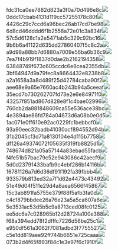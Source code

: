 fdc31ca0ee7882d823a3f0a70d496e8c<img  src="https://img.alicdn.com/bao/uploaded/i3/2639837995/TB2me9npIj_B1NjSZFHXXaDWpXa_!!2639837995.jpg_160x160.jpg">
0ddc17cbab4131d119cc57255178c80f<img  src="https://img.alicdn.com/bao/uploaded/i1/2639837995/O1CN0128vl0KHRyAexEmp_!!2639837995.jpg_160x160.jpg">
4426c29c7ccd6a96bec26ab17cd7be98<img  src="https://img.alicdn.com/bao/uploaded/i4/2639837995/O1CN0128vl03pVszyGMqJ_!!2639837995.jpg_160x160.jpg">
6d8cd46dddd6f1b2558a72e01c3a834f<img  src="https://img.alicdn.com/bao/uploaded/i2/2639837995/O1CN0128vl0Ih2dy6u3Fm_!!2639837995.jpg_160x160.jpg">
57c5d6128c1a2e5471ab5c329c92bc16<img  src="https://img.alicdn.com/bao/uploaded/i3/2639837995/O1CN0128vl0EHQKbxN3lK_!!2639837995.jpg_160x160.jpg">
9b6b6a41122d635dd27860407f5c8c2a<img  src="https://img.alicdn.com/bao/uploaded/i4/2639837995/O1CN0128vl0WN9kjPa3ZD_!!2639837995.jpg_160x160.jpg">
a9d98a88bb7d6880a7009e56ba6b36c9<img  src="https://img.alicdn.com/bao/uploaded/i2/2639837995/TB2mEA3prZnBKNjSZFGXXbt3FXa_!!2639837995.jpg_160x160.jpg">
7ea7f4b919f1837d0dae2b2162194358<img  src="https://img.alicdn.com/bao/uploaded/i2/2639837995/O1CN0128vl0QpJsAxAuM2_!!2639837995.jpg_160x160.jpg">
63848749f673c605ccdc6e8cea2355db<img  src="https://img.alicdn.com/bao/uploaded/i1/2639837995/O1CN0128vl0Y8l0ANbkeI_!!2639837995.jpg_160x160.jpg">
3bf64947d9a79fec8a8664432e8238b8<img  src="https://img.alicdn.com/bao/uploaded/i4/2639837995/O1CN0128vl0crlIuBjuDl_!!2639837995.jpg_160x160.jpg">
a2a1658a3a8d489f25d42784caba90f2<img  src="https://img.alicdn.com/bao/uploaded/i4/2639837995/O1CN0128vl0FocLMl3t6j_!!2639837995.jpg_160x160.jpg">
aee68e9a65e7660ac4b243b94a5ceeaf<img  src="https://img.alicdn.com/bao/uploaded/i3/2639837995/TB2Z4ECncj_B1NjSZFHXXaDWpXa_!!2639837995.jpg_160x160.jpg">
35ecd7b730262707fd73e2e6e84971f0<img  src="https://img.alicdn.com/imgextra/i1/2639837995/O1CN0128vl0lMYA6Nbefs_!!2639837995.jpg">
43257f851ad867d828e8f1c4bae02996<img  src="https://img.alicdn.com/imgextra/i3/2639837995/O1CN0128vl0eKR0T8dmdK_!!2639837995.jpg">
760cb2da881848609ca55e536ace38bc<img  src="https://img.alicdn.com/imgextra/i3/2639837995/O1CN0128vl0lmCRizXnKG_!!2639837995.jpg">
4e3894ae86fd784a04673d6a08b0e0d5<img  src="https://img.alicdn.com/imgextra/i1/2639837995/O1CN0128vl0lMWUDC0yWz_!!2639837995.jpg">
1ac071e0ff610e92ac0229fc1bebbcf0<img  src="https://img.alicdn.com/imgextra/i1/2639837995/O1CN0128vl0kb9ClCQMw3_!!2639837995.jpg">
93a90eec32badb41030acf894552d94b<img  src="https://img.alicdn.com/imgextra/i3/2639837995/O1CN0128vl0kmwe86DHzJ_!!2639837995.jpg">
31b2045cf3d71a8130104e4d115b7758<img  src="https://img.alicdn.com/imgextra/i3/2639837995/O1CN0128vl0igY9JrGQhG_!!2639837995.jpg">
df126a49374072f05635f319fb8825d1<img  src="https://img.alicdn.com/imgextra/i4/2639837995/O1CN0128vl0kb9XXZkR8T_!!2639837995.jpg">
748674d821a05a57144a83ebad55facb<img  src="https://img.alicdn.com/imgextra/i4/2639837995/O1CN0128vl0j45mzSvf9k_!!2639837995.jpg">
f4fe51b57bac79c52e943086c42aecf9<img  src="https://img.alicdn.com/imgextra/i1/2639837995/O1CN0128vl0j453GW8xQN_!!2639837995.jpg">
5d0d23791433bafb9c4ebf286b14116b<img  src="https://img.alicdn.com/imgextra/i4/2639837995/O1CN0128vl0mAhhhXFdDf_!!2639837995.jpg">
16781126a7d6d36df91f192fa39fbbb4<img  src="https://img.alicdn.com/imgextra/i3/2639837995/O1CN0128vl0mAhATYGgBf_!!2639837995.jpg">
933579b813ed32a7f1d62e4473c43492<img  src="https://img.alicdn.com/imgextra/i1/2639837995/O1CN0128vl0lmCiMdz501_!!2639837995.jpg">
51e49d04f511e29d4a8aea6566f45867<img  src="https://img.alicdn.com/imgextra/i4/2639837995/O1CN0128vl0jUshOCOICi_!!2639837995.jpg">
15c3ab891fa5755e379f88f5afb3fa0d<img  src="https://img.alicdn.com/imgextra/i3/2639837995/O1CN0128vl0lmDeWqq0BI_!!2639837995.jpg">
c4c1879bbdee26a76e23a5a5ca607a6e<img  src="https://img.alicdn.com/imgextra/i2/2639837995/O1CN0128vl0jy15kh1MNE_!!2639837995.jpg">
5e3531ac53d5b5c9a8713ced08fc0125<img  src="https://img.alicdn.com/imgextra/i1/2639837995/O1CN0128vl0kmx31XG86C_!!2639837995.jpg">
ee5dc6a7c028965b12d28724a100e388<img  src="https://img.alicdn.com/imgextra/i2/2639837995/O1CN0128vl0kmuhXqRjDs_!!2639837995.jpg">
f68a394edd78f2dfffc7226d56be25c1<img  src="https://img.alicdn.com/imgextra/i2/2639837995/O1CN0128vl0kpBr7ZakEU_!!2639837995.jpg">
e950df561a3062f7081adbd3f7755527<img  src="https://img.alicdn.com/imgextra/i1/2639837995/O1CN0128vl0l7oFX6yeZ7_!!2639837995.jpg">
c5e1dd819aee92ff744b6651e725caaa<img  src="https://img.alicdn.com/imgextra/i3/2639837995/O1CN0128vl0lyMhjMLOAl_!!2639837995.jpg">
073b2d4f65f893f84c1e3e97f6c1910f<img  src="https://img.alicdn.com/imgextra/i2/2639837995/O1CN0128vl0l7oJfojXwr_!!2639837995.jpg">
